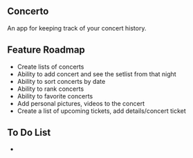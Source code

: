 ## Concerto
An app for keeping track of your concert history.

## Feature Roadmap
* Create lists of concerts
* Ability to add concert and see the setlist from that night
* Ability to sort concerts by date
* Ability to rank concerts
* Ability to favorite concerts
* Add personal pictures, videos to the concert
* Create a list of upcoming tickets, add details/concert ticket

## To Do List
* 